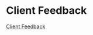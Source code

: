 # Client Feedback

[Client Feedback](Client%20Feedback%204fb7cb678d7143a095efee0e21956c5c/Client%20Feedback%20b7590a93efd946218b4e78d8788db303.md)